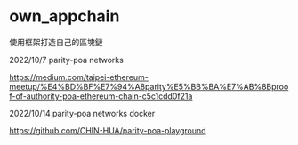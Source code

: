 # own_appchain
使用框架打造自己的區塊鏈

2022/10/7 
parity-poa networks

https://medium.com/taipei-ethereum-meetup/%E4%BD%BF%E7%94%A8parity%E5%BB%BA%E7%AB%8Bproof-of-authority-poa-ethereum-chain-c5c1cdd0f21a


2022/10/14 
parity-poa networks docker

https://github.com/CHIN-HUA/parity-poa-playground

